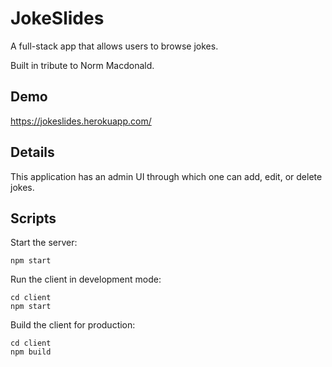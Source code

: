 # JokeSlides

A full-stack app that allows users to browse jokes.

Built in tribute to Norm Macdonald.

## Demo

https://jokeslides.herokuapp.com/

## Details

This application has an admin UI through which one can add, edit, or delete jokes.

## Scripts

Start the server:

    npm start

Run the client in development mode:

    cd client
    npm start

Build the client for production:

    cd client
    npm build
